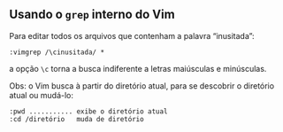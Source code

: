 Usando o `grep` interno do Vim
------------------------------

Para editar todos os arquivos que contenham a palavra “inusitada”:
```
:vimgrep /\cinusitada/ *
```
a opção `\c` torna a busca indiferente a letras maiúsculas e
minúsculas.

Obs: o Vim busca à partir do diretório atual, para se descobrir o
diretório atual ou mudá-lo:
```
:pwd ........... exibe o diretório atual
:cd /diretório   muda de diretório
```


